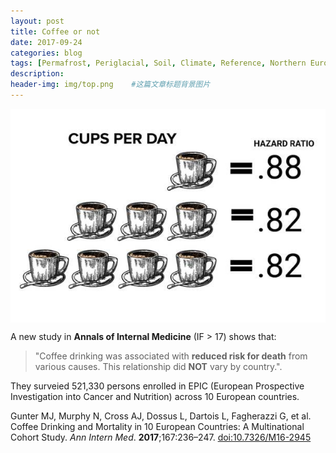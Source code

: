 ```yaml
---
layout: post
title: Coffee or not
date: 2017-09-24
categories: blog
tags: [Permafrost, Periglacial, Soil, Climate, Reference, Northern Europe, Statistical Modelling]
description: 
header-img: img/top.png    #这篇文章标题背景图片
---
```


<center>
    <p><img src="/img/31780004bc0e6974667a.jpeg" align="center"></p>
</center>

A new study in **Annals of Internal Medicine** (IF > 17) shows that: 
> "Coffee drinking was associated with **reduced risk
for death** from various causes. This relationship did **NOT** vary by country.". 

They surveied 521,330 persons enrolled in EPIC (European Prospective Investigation into Cancer and Nutrition) across 10 European countries.

Gunter MJ, Murphy N, Cross AJ, Dossus L, Dartois L, Fagherazzi G, et al. Coffee Drinking and Mortality in 10 European Countries: A Multinational Cohort Study. *Ann Intern Med*. **2017**;167:236–247. [doi:10.7326/M16-2945](http://dx.doi.org/10.7326/M16-2945)

